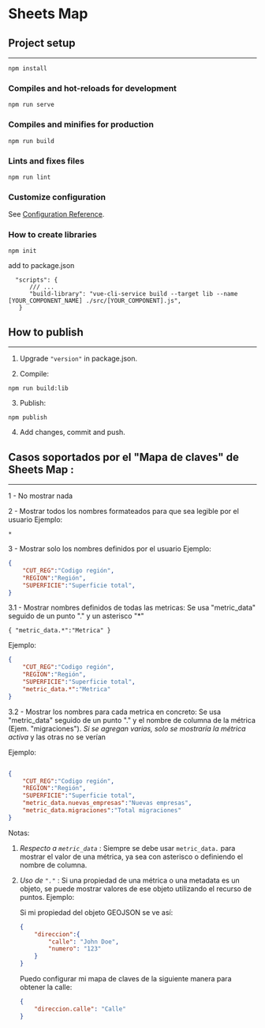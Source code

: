 # Sheets Map

## Project setup
---

```
npm install
```

### Compiles and hot-reloads for development
```
npm run serve
```

### Compiles and minifies for production
```
npm run build
```

### Lints and fixes files
```
npm run lint
```

### Customize configuration
See [Configuration Reference](https://cli.vuejs.org/config/).

### How to create libraries

```
npm init
```

add to package.json

```
  "scripts": {
      /// ...
      "build-library": "vue-cli-service build --target lib --name [YOUR_COMPONENT_NAME] ./src/[YOUR_COMPONENT].js",
   }
```

## How to publish
---

1. Upgrade `"version"` in package.json.

2. Compile:
```
npm run build:lib
```

3. Publish:
```
npm publish
```

4. Add changes, commit and push.


## Casos soportados por el "Mapa de claves" de Sheets Map :
---

1 - No mostrar nada

2 - Mostrar todos los nombres formateados para que sea legible por el usuario
Ejemplo:

```Text
*
```

3 - Mostrar solo los nombres definidos por el usuario
Ejemplo:

```JSON
{
    "CUT_REG":"Codigo región",
    "REGION":"Región",
    "SUPERFICIE":"Superficie total",
}
```

3.1 - Mostrar nombres definidos de todas las metricas:
Se usa "metric_data" seguido de un punto "." y un asterisco "*"

`{
    "metric_data.*":"Metrica"
}`

Ejemplo:
```JSON
{
    "CUT_REG":"Codigo región",
    "REGION":"Región",
    "SUPERFICIE":"Superficie total",
    "metric_data.*":"Metrica"
}
```

3.2 - Mostrar los nombres para cada metrica en concreto:
Se usa "metric_data" seguido de un punto "." y el nombre de columna de la métrica (Ejem. "migraciones").
*Si se agregan varias, solo se mostraría la métrica activa* y las otras no se verían


Ejemplo:
```JSON

{
    "CUT_REG":"Codigo región",
    "REGION":"Región",
    "SUPERFICIE":"Superficie total",
    "metric_data.nuevas_empresas":"Nuevas empresas",
    "metric_data.migraciones":"Total migraciones"
}
```

Notas:

1. *Respecto a `metric_data`* :
Siempre se debe usar `metric_data.` para mostrar el valor de una métrica, ya sea con asterisco o definiendo el nombre de columna.
1. *Uso de `"."`* : Si una propiedad de una métrica o una metadata es un objeto, se puede mostrar valores de ese objeto utilizando el recurso de puntos. Ejemplo:

    Si mi propiedad del objeto GEOJSON se ve así:

    ```JSON
    {
        "direccion":{
            "calle": "John Doe",
            "numero": "123"
        }
    }
    ```

    Puedo configurar mi mapa de claves de la siguiente manera para obtener la calle:

    ```JSON
    {
        "direccion.calle": "Calle"
    }
    ```
